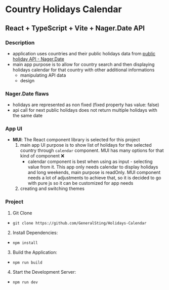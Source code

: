 # Country Holidays Calendar

## React + TypeScript + Vite + Nager.Date API

### Description

- application uses countries and their public holidays data from [public holiday API - Nager.Date](https://date.nager.at/Api)
- main app purpose is to allow for country search and then displaying holidays calendar for that country with other additional informations
  - manipulating API data
  - design

### Nager.Date flaws

- holidays are represented as non fixed (fixed property has value: false)
- api call for next public holidays does not return multiple holidays with the same date

### App UI

- <b>MUI</b>: The React component library is selected for this project
  1. main app UI purpose is to show list of holidays for the selected country through `calendar` component. MUI has many options for that kind of component :x:
     - calendar component is best when using as input - selecting value from it. This app only needs calendar to display holidays and long weekends, main purpose is readOnly. MUI component needs a lot of adjustments to achieve that, so it is decided to go with pure js so it can be customized for app needs
  2. creating and switching themes

### Project

1. Git Clone

- `git clone https://github.com/GeneralSting/Holidays-Calendar`

2. Install Dependencies:

- `npm install`

3. Build the Application:

- `npm run build`

4. Start the Development Server:

- `npm run dev`

